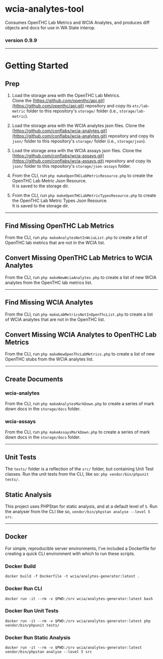 # wcia-analytes-tool
Consumes OpenTHC Lab Metrics and WCIA Analytes, and produces diff objects and docs for use in WA State interop.

### version 0.9.9

----------------------------------------

# Getting Started

## Prep

1. Load the storage area with the OpenTHC Lab Metrics.  
Clone the [https://github.com/openthc/api.git](https://github.com/openthc/api.git) repository and copy its 
`etc/lab-metric` folder to this repository's `storage/` folder (i.e., `storage/lab-metric`).  

2. Load the storage area with the WCIA analytes json files.
Clone the [https://github.com/conflabs/wcia-analytes.git](https://github.com/conflabs/wcia-analytes.git) repository and 
copy its `json/` folder to this repository's `storage/` folder (i.e., `storage/json`).

3. Load the storage area with the WCIA assays json files.
Clone the [https://github.com/conflabs/wcia-assays.git](https://github.com/conflabs/wcia-assays.git) repository and
   copy its `json/` folder to this repository's `storage/json-assays` folder.

4. From the CLI, run `php makeOpenTHCLabMetricResource.php` to create the OpenTHC Lab Metric Json Resource.  
   It is saved to the storage dir.

5. From the CLI, run `php makeOpenTHCLabMetricTypesResource.php` to create the OpenTHC Lab Metric Types Json Resource.  
   It is saved to the storage dir.

----------------------------------------

## Find Missing OpenTHC Lab Metrics

From the CLI, run `php makeAnalytesNotInWciaList.php` to create a list of OpenTHC lab metrics that are not in the WCIA list.

## Convert Missing OpenTHC Lab Metrics to WCIA Analytes

From the CLI, run `php makeNewWciaAnalytes.php` to create a list of new WCIA analytes from the OpenTHC lab metrics list.

----------------------------------------

## Find Missing WCIA Analytes

From the CLI, run `php makeLabMetricsNotInOpenThcList.php` to create a list of WCIA analytes that are not in the OpenTHC list.

## Convert Missing WCIA Analytes to OpenTHC Lab Metrics 

From the CLI, run `php makeNewOpenThcLabMetrics.php` to create a list of new OpenTHC stubs from the WCIA analytes list.

----------------------------------------

## Create Documents

### wcia-analytes  
From the CLI, run `php makeAnalytesMarkDown.php` to create a series of mark down docs in the `storage/docs` folder.

### wcia-assays
From the CLI, run `php makeAssaysMarkDown.php` to create a series of mark down docs in the `storage/docs` folder.

----------------------------------------

## Unit Tests

The `tests/` folder is a reflection of the `src/` folder, but containing Unit Test classes. Run the unit tests from the
CLI, like so: `php vendor/bin/phpunit tests/`.

## Static Analysis

This project uses PHPStan for static analysis, and at a default level of `5`.  Run the analyser from the CLI like so,
`vendor/bin/phpstan analyse --level 5 src`.

----------------------------------------

## Docker

For simple, reproducible server environments, I've included a Dockerfile for creating a quick CLI environment with which
to run these scripts.

### Docker Build

`docker build -f Dockerfile -t wcia/analytes-generator:latest .`

### Docker Run CLI

`docker run -it --rm -v $PWD:/srv wcia/analytes-generator:latest bash`

### Docker Run Unit Tests

`docker run -it --rm -v $PWD:/srv wcia/analytes-generator:latest php vendor/bin/phpunit tests/`

### Docker Run Static Analysis

`docker run -it --rm -v $PWD:/srv wcia/analytes-generator:latest vendor/bin/phpstan analyse --level 5 src`